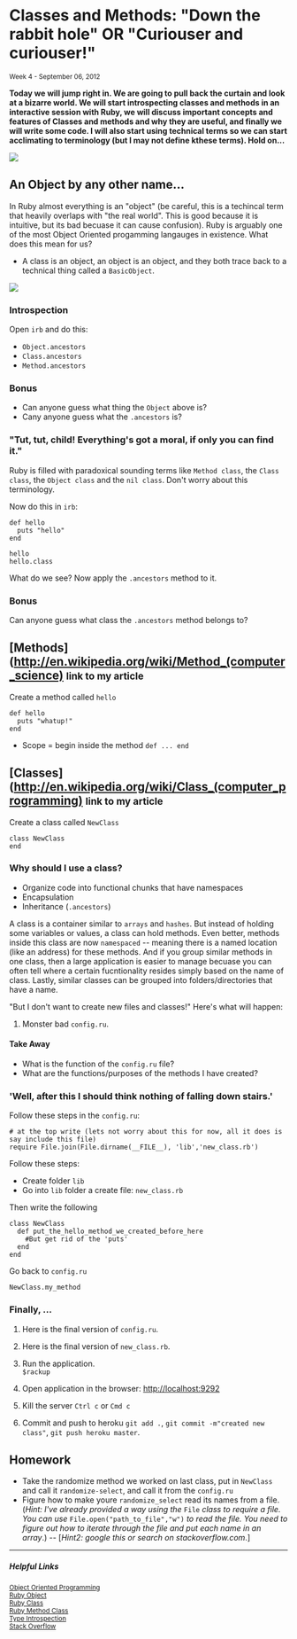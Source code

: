 <h1>Classes and Methods: "Down the rabbit hole" OR "Curiouser and curiouser!"</h1>
<small class="article-source">
  Week 4 - September 06, 2012
</small>

**Today we will jump right in. We are going to pull back the curtain and look at a bizarre world. We will start introspecting classes and methods in an interactive session with Ruby, we will discuss important concepts and features of Classes and methods and why they are useful, and finally we will write some code. I will also start using technical terms so we can start acclimating to terminology (but I may not define kthese terms). Hold on...**

![](/img/alice.jpg)


## An Object by any other name...
In Ruby almost everything is an "object" (be careful, this is a techincal term that heavily overlaps with "the real world". This is good because it is intuitive, but its bad becuase it can cause confusion). Ruby is arguably one of the most Object Oriented progamming langauges in existence. What does this mean for us?

* A class is an object, an object is an object, and they both trace back to a technical thing called a `BasicObject`.

![](/img/class.gif)


### Introspection
Open `irb` and do this:

* `Object.ancestors`
* `Class.ancestors`
* `Method.ancestors`


### Bonus
* Can anyone guess what thing the `Object` above is?
* Cany anyone guess what the `.ancestors` is?

### "Tut, tut, child! Everything's got a moral, if only you can find it."

Ruby is filled with paradoxical sounding terms like `Method class`, the `Class class`, the `Object class` 
and the `nil class`. Don't worry about this terminology.

Now do this in `irb`:

    def hello
      puts "hello"
    end

    hello
    hello.class

What do we see? Now apply the `.ancestors` method to it.

### Bonus
Can anyone guess what class the `.ancestors` method belongs to?

## [Methods](http://en.wikipedia.org/wiki/Method_(computer_science) <small>link to my article</small>
Create a method called `hello`

    def hello
      puts "whatup!"
    end

* Scope = begin inside the method `def ... end`

## [Classes](http://en.wikipedia.org/wiki/Class_(computer_programming) <small>link to my article</small>
Create a class called `NewClass`

    class NewClass
    end

### Why should I use a class?
* Organize code into functional chunks that have namespaces
* Encapsulation
* Inheritance (`.ancestors`)

A class is a container similar to `arrays` and `hashes`. But instead of holding some variables or values, a class can hold methods. Even better, methods inside this class are now `namespaced` -- meaning there is a named location (like an address) for these methods. And if you group similar methods in one class, then a large application is easier to manage becuase you can often tell where a certain fucntionality resides simply based on the name of class. Lastly, similar classes can be grouped into folders/directories that have a name.


"But I don't want to create new files and classes!" Here's what will happen:

1. Monster bad `config.ru`.
  <script src="https://gist.github.com/3658518.js?file=config.ru"></script>

#### Take Away
* What is the function of the `config.ru` file?
* What are the functions/purposes of the methods I have created?


### 'Well, after this I should think nothing of falling down stairs.'
Follow these steps in the `config.ru`:

    # at the top write (lets not worry about this for now, all it does is say include this file)
    require File.join(File.dirname(__FILE__), 'lib','new_class.rb')


Follow these steps:

* Create folder `lib`
* Go into `lib` folder a create file: `new_class.rb`

Then write the following


    class NewClass
      def put_the_hello_method_we_created_before_here
        #But get rid of the 'puts'
      end
    end


Go back to `config.ru`

    NewClass.my_method


### Finally, ...
1. Here is the final version of `config.ru`.
   <script src="https://gist.github.com/3658170.js?file=config.ru"></script>

1. Here is the final version of `new_class.rb`.
   <script src="https://gist.github.com/3658159.js?file=new_class.rb"></script>

1. Run the application.<br />
   `$rackup`

1. Open application in the browser: [http://localhost:9292](http://localhost:9292)

1. Kill the server `Ctrl c` or `Cmd c`

1. Commit and push to heroku `git add .`, `git commit -m"created new class"`, `git push heroku master`.


## Homework

* Take the randomize method we worked on last class, put in `NewClass` and call it `randomize-select`, and call it from the `config.ru`
* Figure how to make youre `randomize_select` read its names from a file. (_Hint: I've already provided a way using the_ `File` _class to require a file. You can use_ `File.open("path_to_file","w")` _to read the file. You need to figure out how to iterate through the file and put each name in an array_.) -- [_Hint2: google this or search on stackoverflow.com_.]

---

##### Helpful Links

<small>[Object Oriented Programming](http://en.wikipedia.org/wiki/Object-oriented_programming)</small><br/>
<small>[Ruby Object](http://ruby-doc.org/core-1.9.3/Object.html)</small><br/>
<small>[Ruby Class](http://www.ruby-doc.org/core-1.9.3/Class.html)</small><br/>
<small>[Ruby Method Class](http://www.ruby-doc.org/core-1.9.3/Method.html)</small><br/>
<small>[Type Introspection](http://en.wikipedia.org/wiki/Type_introspection)</small><br/>
<small>[Stack Overflow](hhttp://stackoverflow.com/questions/tagged/ruby</small)<br/>

